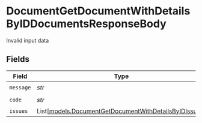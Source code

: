 # DocumentGetDocumentWithDetailsByIDDocumentsResponseBody

Invalid input data


## Fields

| Field                                                                                                          | Type                                                                                                           | Required                                                                                                       | Description                                                                                                    |
| -------------------------------------------------------------------------------------------------------------- | -------------------------------------------------------------------------------------------------------------- | -------------------------------------------------------------------------------------------------------------- | -------------------------------------------------------------------------------------------------------------- |
| `message`                                                                                                      | *str*                                                                                                          | :heavy_check_mark:                                                                                             | N/A                                                                                                            |
| `code`                                                                                                         | *str*                                                                                                          | :heavy_check_mark:                                                                                             | N/A                                                                                                            |
| `issues`                                                                                                       | List[[models.DocumentGetDocumentWithDetailsByIDIssues](../models/documentgetdocumentwithdetailsbyidissues.md)] | :heavy_minus_sign:                                                                                             | N/A                                                                                                            |